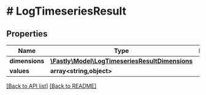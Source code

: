 # # LogTimeseriesResult

## Properties

Name | Type | Description | Notes
------------ | ------------- | ------------- | -------------
**dimensions** | [**\Fastly\Model\LogTimeseriesResultDimensions**](LogTimeseriesResultDimensions.md) |  | [optional] 
**values** | **array&lt;string,object&gt;** |  | [optional] 


[[Back to API list]](../../README.md#endpoints) [[Back to README]](../../README.md)
